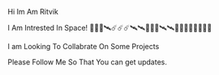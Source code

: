 Hi Im Am Ritvik

I Am Intrested In Space! 🚀🚀🌌🛰☄☄☄🛰🛰🌌🌌🌌🛰🛰🌌🚀🚀🎇✨🌟✨🌟

I am Looking To Collabrate On Some Projects

Please Follow Me So That You can get updates.
